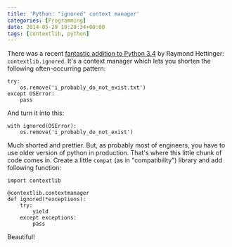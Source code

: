 ```yaml
---
title: 'Python: "ignored" context manager'
categories: [Programming]
date: 2014-05-29 19:20:34+00:00
tags: [contextlib, python]
---
```


There was a recent [fantastic addition to Python 3.4][1] by Raymond Hettinger:
`contextlib.ignored`. It's a context manager which lets you shorten the
following often-occurring pattern:

    try:
        os.remove('i_probably_do_not_exist.txt')
    except OSError:
        pass

And turn it into this:

    with ignored(OSError):
        os.remove('i_probably_do_not_exist')

Much shorted and prettier. But, as probably most of engineers, you have to use
older version of python in production. That's where this little chunk of code
comes in. Create a little `compat` (as in "compatibility") library and add
following function:

    import contextlib

    @contextlib.contextmanager
    def ignored(*exceptions):
        try:
            yield
        except exceptions:
            pass

Beautiful!

[1]: http://hg.python.org/cpython/rev/406b47c64480
